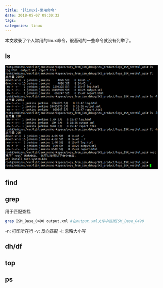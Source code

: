 ```yaml
---
title: '[linux]-常用命令'
date: 2018-05-07 09:30:32
tags:
categories: linux
---
```


本文收录了个人常用的linux命令，很基础的一些命令就没有列举了。

<!--more-->

## ls

![ls](linux-common-cmd/ls.png)

## find

## grep

用于匹配查找

``` bash
grep ISM_Base_0490 output.xml #在output.xml文件中查找ISM_Base_0490
```

-n: 打印所在行
-v: 反向匹配
-i: 忽略大小写


## dh/df

## top

## ps
